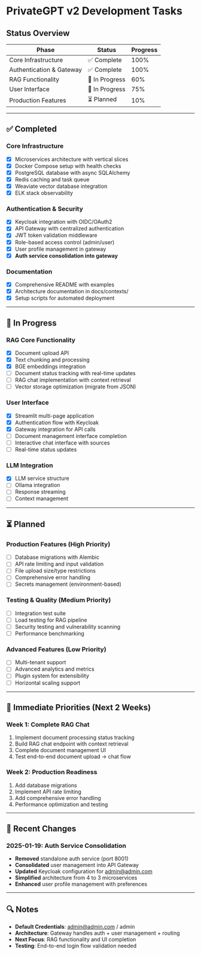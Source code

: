 # PrivateGPT v2 Development Tasks

## Status Overview

| Phase | Status | Progress |
|-------|--------|----------|
| Core Infrastructure | ✅ Complete | 100% |
| Authentication & Gateway | ✅ Complete | 100% |
| RAG Functionality | 🔄 In Progress | 60% |
| User Interface | 🔄 In Progress | 75% |
| Production Features | ⏳ Planned | 10% |

---

## ✅ Completed

### Core Infrastructure
- [x] Microservices architecture with vertical slices
- [x] Docker Compose setup with health checks
- [x] PostgreSQL database with async SQLAlchemy
- [x] Redis caching and task queue
- [x] Weaviate vector database integration
- [x] ELK stack observability

### Authentication & Security
- [x] Keycloak integration with OIDC/OAuth2
- [x] API Gateway with centralized authentication
- [x] JWT token validation middleware
- [x] Role-based access control (admin/user)
- [x] User profile management in gateway
- [x] **Auth service consolidation into gateway**

### Documentation
- [x] Comprehensive README with examples
- [x] Architecture documentation in docs/contexts/
- [x] Setup scripts for automated deployment

---

## 🔄 In Progress

### RAG Core Functionality
- [x] Document upload API
- [x] Text chunking and processing
- [x] BGE embeddings integration
- [ ] Document status tracking with real-time updates
- [ ] RAG chat implementation with context retrieval
- [ ] Vector storage optimization (migrate from JSON)

### User Interface
- [x] Streamlit multi-page application
- [x] Authentication flow with Keycloak
- [x] Gateway integration for API calls
- [ ] Document management interface completion
- [ ] Interactive chat interface with sources
- [ ] Real-time status updates

### LLM Integration
- [x] LLM service structure
- [ ] Ollama integration
- [ ] Response streaming
- [ ] Context management

---

## ⏳ Planned

### Production Features (High Priority)
- [ ] Database migrations with Alembic
- [ ] API rate limiting and input validation
- [ ] File upload size/type restrictions
- [ ] Comprehensive error handling
- [ ] Secrets management (environment-based)

### Testing & Quality (Medium Priority)
- [ ] Integration test suite
- [ ] Load testing for RAG pipeline
- [ ] Security testing and vulnerability scanning
- [ ] Performance benchmarking

### Advanced Features (Low Priority)
- [ ] Multi-tenant support
- [ ] Advanced analytics and metrics
- [ ] Plugin system for extensibility
- [ ] Horizontal scaling support

---

## 🎯 Immediate Priorities (Next 2 Weeks)

### Week 1: Complete RAG Chat
1. Implement document processing status tracking
2. Build RAG chat endpoint with context retrieval
3. Complete document management UI
4. Test end-to-end document upload → chat flow

### Week 2: Production Readiness
1. Add database migrations
2. Implement API rate limiting
3. Add comprehensive error handling
4. Performance optimization and testing

---

## 📝 Recent Changes

### 2025-01-19: Auth Service Consolidation
- **Removed** standalone auth service (port 8001)
- **Consolidated** user management into API Gateway
- **Updated** Keycloak configuration for admin@admin.com
- **Simplified** architecture from 4 to 3 microservices
- **Enhanced** user profile management with preferences

---

## 🔍 Notes

- **Default Credentials**: admin@admin.com / admin
- **Architecture**: Gateway handles auth + user management + routing
- **Next Focus**: RAG functionality and UI completion
- **Testing**: End-to-end login flow validation needed